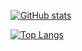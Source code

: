 [![GitHub stats](https://github-readme-stats.vercel.app/api?username=KentaKamikokuryo&theme=vue-dark&show_icons=true)](https://github.com/KentaKamikokuryo/github-readme-stats)

[![Top Langs](https://github-readme-stats.vercel.app/api/top-langs/?username=KentaKamikokuryo&theme=vue-dark&show_icons=true&layout=compact)](https://github.com/KentaKamikokuryo/github-readme-stats)

<!--
**KentaKamikokuryo/KentaKamikokuryo** is a ✨ _special_ ✨ repository because its `README.md` (this file) appears on your GitHub profile.

Here are some ideas to get you started:

- 🔭 I’m currently working on ...
- 🌱 I’m currently learning ...
- 👯 I’m looking to collaborate on ...
- 🤔 I’m looking for help with ...
- 💬 Ask me about ...
- 📫 How to reach me: ...
- 😄 Pronouns: ...
- ⚡ Fun fact: ...
-->
